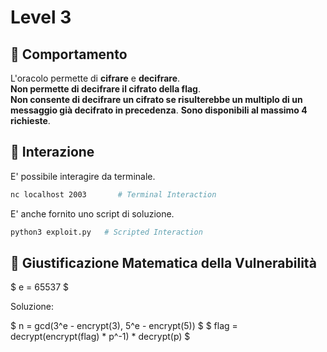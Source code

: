# Level 3

## 🤖 Comportamento

L'oracolo permette di **cifrare** e **decifrare**.  
**Non permette di decifrare il cifrato della flag**.  
**Non consente di decifrare un cifrato se risulterebbe un multiplo di un messaggio già decifrato in precedenza**.
**Sono disponibili al massimo 4 richieste**.

## 🧩 Interazione

E' possibile interagire da terminale.  

```sh
nc localhost 2003       # Terminal Interaction
```

E' anche fornito uno script di soluzione.  

```sh
python3 exploit.py   # Scripted Interaction
```

## 📐 Giustificazione Matematica della Vulnerabilità

$ e = 65537 $ 

Soluzione: 

$ n = gcd(3^e - encrypt(3), 5^e - encrypt(5)) $
$ flag = decrypt(encrypt(flag) * p^-1) * decrypt(p) $